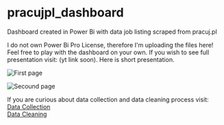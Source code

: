 # pracujpl_dashboard
Dashboard created in Power Bi with data job listing scraped from pracuj.pl

I do not own Power Bi Pro License, therefore I'm uploading the files here! Feel free to play with the dashboard on your own. If you wish to see full presentation visit: (yt link soon). Here is short presentation. 

![First page](https://github.com/user-attachments/assets/1ec17b5a-08e5-4704-a75f-bf9b7bb55eed)

![Secound page](https://github.com/user-attachments/assets/0d8c2fe3-ca93-4ee4-a971-057e8b8950db)

If you are curious about data collection and data cleaning process visit:
<br> [Data Collection](https://github.com/DokkaDok/job_listing_scraper)
<br> [Data Cleaning](https://www.kaggle.com/code/arturszledak/data-cleaning-pracujpl-job-listings)
